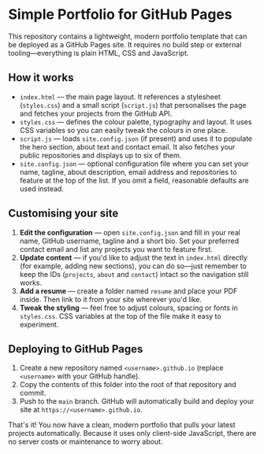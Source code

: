 # Simple Portfolio for GitHub Pages

This repository contains a lightweight, modern portfolio template that
can be deployed as a GitHub Pages site.  It requires no build step
or external tooling—everything is plain HTML, CSS and JavaScript.

## How it works

* `index.html` — the main page layout.  It references a stylesheet
  (`styles.css`) and a small script (`script.js`) that personalises
  the page and fetches your projects from the GitHub API.
* `styles.css` — defines the colour palette, typography and layout.  It
  uses CSS variables so you can easily tweak the colours in one
  place.
* `script.js` — loads `site.config.json` (if present) and uses it to
  populate the hero section, about text and contact email.  It also
  fetches your public repositories and displays up to six of them.
* `site.config.json` — optional configuration file where you can set
  your name, tagline, about description, email address and
  repositories to feature at the top of the list.  If you omit a
  field, reasonable defaults are used instead.

## Customising your site

1. **Edit the configuration** — open `site.config.json` and fill in
   your real name, GitHub username, tagline and a short bio.  Set
   your preferred contact email and list any projects you want to
   feature first.
2. **Update content** — if you'd like to adjust the text in
   `index.html` directly (for example, adding new sections), you can
   do so—just remember to keep the IDs (`projects`, `about` and
   `contact`) intact so the navigation still works.
3. **Add a resume** — create a folder named `resume` and place your
   PDF inside.  Then link to it from your site wherever you'd like.
4. **Tweak the styling** — feel free to adjust colours, spacing or
   fonts in `styles.css`.  CSS variables at the top of the file make
   it easy to experiment.

## Deploying to GitHub Pages

1. Create a new repository named `<username>.github.io` (replace
   `<username>` with your GitHub handle).
2. Copy the contents of this folder into the root of that repository
   and commit.
3. Push to the `main` branch.  GitHub will automatically build and
   deploy your site at `https://<username>.github.io`.

That's it!  You now have a clean, modern portfolio that pulls your
latest projects automatically.  Because it uses only client-side
JavaScript, there are no server costs or maintenance to worry about.